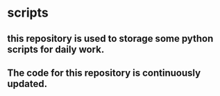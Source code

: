 # scripts
## this repository is used to storage some python scripts for daily work.
## The code for this repository is continuously updated.
